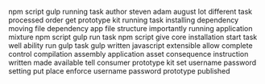 npm script gulp running task author steven adam august lot different task processed order get prototype kit running task installing dependency moving file dependency app file structure importantly running application mixture npm script gulp run task npm script give core installation start task well ability run gulp task gulp written javascript extensible allow complete control compilation assembly application asset consequence instruction written made available tell consumer prototype kit set username password setting put place enforce username password prototype published